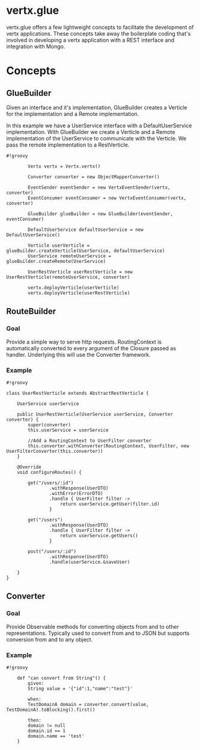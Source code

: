 # vertx.glue #

vertx.glue offers a few lightweight concepts to facilitate the development of vertx applications. These concepts take away the boilerplate coding that's involved in developing a vertx application with a REST interface and integration with Mongo.  

# Concepts #

## GlueBuilder ##

Given an interface and it's implementation, GlueBuilder creates a Verticle for the implementation and a Remote implementation.

In this example we have a UserService interface with a DefaultUserService implementation. With GlueBuilder we create a Verticle and a Remote implementation of the UserService to communicate with the Verticle. We pass the remote implementation to a RestVerticle.

```
#!groovy

        Vertx vertx = Vertx.vertx()

        Converter converter = new ObjectMapperConverter()

        EventSender eventSender = new VertxEventSender(vertx, converter)
        EventConsumer eventConsumer = new VertxEventConsumer(vertx, converter)

        GlueBuilder glueBuilder = new GlueBuilder(eventSender, eventConsumer)

        DefaultUserService defaultUserService = new DefaultUserService()

        Verticle userVerticle = glueBuilder.createVerticle(UserService, defaultUserService)
        UserService remoteUserService = glueBuilder.createRemote(UserService)

        UserRestVerticle userRestVerticle = new UserRestVerticle(remoteUserService, converter)

        vertx.deployVerticle(userVerticle)
        vertx.deployVerticle(userRestVerticle)

```


## RouteBuilder ##

### Goal ###
Provide a simple way to serve http requests. RoutingContext is automatically converted to every argument of the Closure passed as handler. Underlying this will use the Converter framework.

### Example ###


```
#!groovy

class UserRestVerticle extends AbstractRestVerticle {

    UserService userService

    public UserRestVerticle(UserService userService, Converter converter) {
        super(converter)
        this.userService = userService
        
        //Add a RoutingContext to UserFilter converter
        this.converter.withConverter(RoutingContext, UserFilter, new UserFilterConverter(this.converter))
    }

    @Override
    void configureRoutes() {

        get("/users/:id")
                .withResponse(UserDTO)
                .withError(ErrorDTO)
                .handle { UserFilter filter ->
                    return userService.getUser(filter.id)
                }

        get("/users")
                .withResponse(UserDTO)
                .handle { UserFilter filter ->
                    return userService.getUsers()
                }

        post("/users/:id")
                .withResponse(UserDTO)
                .handle(userService.&saveUser)

    }
}
```

## Converter ##

### Goal ###
Provide Observable methods for converting objects from and to other representations. Typically used to convert from and to JSON but supports conversion from and to any object.

### Example ###

```
#!groovy

    def "can convert from String"() {
        given:
        String value = '{"id":1,"name":"test"}'

        when:
        TestDomainA domain = converter.convert(value, TestDomainA).toBlocking().first()

        then:
        domain != null
        domain.id == 1
        domain.name == 'test'
    }
```